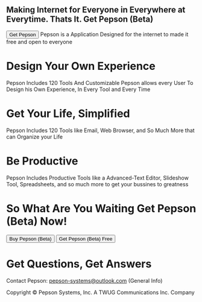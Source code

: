 ## Making Internet for Everyone in Everywhere at Everytime. Thats It. Get Pepson (Beta)
<button> Get Pepson </button>
Pepson is a Application Designed for the internet to made it free and open to everyone
# Design Your Own Experience

Pepson Includes 120 Tools And Customizable Pepson allows every User To Design his Own Experience, In Every Tool and Every Time

#   Get Your Life, Simplified
Pepson Includes 120 Tools like Email, Web Browser, and So Much More that can Organize your Life

# Be Productive
Pepson Includes Productive Tools like a Advanced-Text Editor, Slideshow Tool, Spreadsheets, and so much more to get your bussines to greatness

# So What Are You Waiting Get Pepson (Beta) Now!
<button> Buy Pepson (Beta) </button>
<button> Get Pepson (Beta) Free </button>

# Get Questions, Get Answers

Contact Pepson: pepson-systems@outlook.com (General Info)




Copyright © Pepson Systems, Inc. A TWUG Communications Inc. Company
